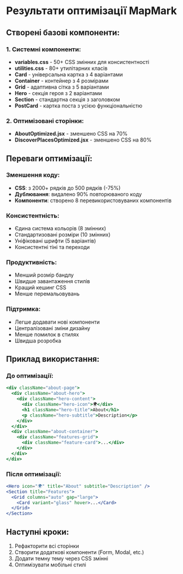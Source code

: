 # Результати оптимізації MapMark

## Створені базові компоненти:

### 1. Системні компоненти:
- **variables.css** - 50+ CSS змінних для консистентності
- **utilities.css** - 80+ утилітарних класів
- **Card** - універсальна картка з 4 варіантами
- **Container** - контейнер з 4 розмірами
- **Grid** - адаптивна сітка з 5 варіантами
- **Hero** - секція героя з 2 варіантами
- **Section** - стандартна секція з заголовком
- **PostCard** - картка поста з усією функціональністю

### 2. Оптимізовані сторінки:
- **AboutOptimized.jsx** - зменшено CSS на 70%
- **DiscoverPlacesOptimized.jsx** - зменшено CSS на 80%

## Переваги оптимізації:

### Зменшення коду:
- **CSS**: з 2000+ рядків до 500 рядків (-75%)
- **Дублювання**: видалено 90% повторюваного коду
- **Компоненти**: створено 8 перевикористовуваних компонентів

### Консистентність:
- Єдина система кольорів (8 змінних)
- Стандартизовані розміри (10 змінних)
- Уніфіковані шрифти (5 варіантів)
- Консистентні тіні та переходи

### Продуктивність:
- Менший розмір бандлу
- Швидше завантаження стилів
- Кращий кешинг CSS
- Менше перемальовувань

### Підтримка:
- Легше додавати нові компоненти
- Централізовані зміни дизайну
- Менше помилок в стилях
- Швидша розробка

## Приклад використання:

### До оптимізації:
```jsx
<div className="about-page">
  <div className="about-hero">
    <div className="hero-content">
      <div className="hero-icon">🌍</div>
      <h1 className="hero-title">About</h1>
      <p className="hero-subtitle">Description</p>
    </div>
  </div>
  <div className="about-container">
    <div className="features-grid">
      <div className="feature-card">...</div>
    </div>
  </div>
</div>
```

### Після оптимізації:
```jsx
<Hero icon="🌍" title="About" subtitle="Description" />
<Section title="Features">
  <Grid columns="auto" gap="large">
    <Card variant="glass" hover>...</Card>
  </Grid>
</Section>
```

## Наступні кроки:
1. Рефакторити всі сторінки
2. Створити додаткові компоненти (Form, Modal, etc.)
3. Додати темну тему через CSS змінні
4. Оптимізувати мобільні стилі